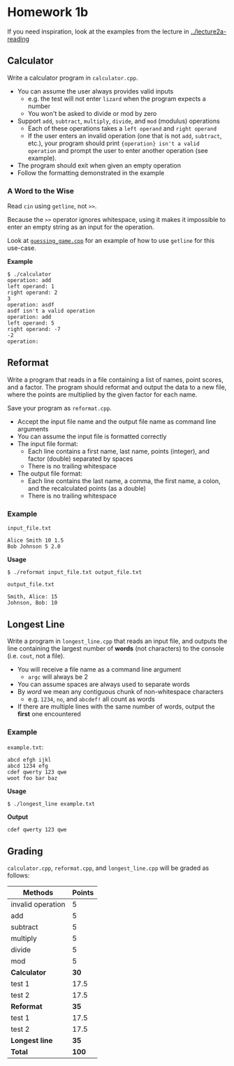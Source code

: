 # Homework 1b

If you need inspiration, look at the examples from the lecture in [../lecture2a-reading](../lecture2a-reading/)

## Calculator

Write a calculator program in `calculator.cpp`.

- You can assume the user always provides valid inputs
  - e.g. the test will not enter `lizard` when the program expects a number
  - You won't be asked to divide or mod by zero
- Support `add`, `subtract`, `multiply`, `divide`, and `mod` (modulus) operations
  - Each of these operations takes a `left operand` and `right operand`
  - If the user enters an invalid operation (one that is not `add`, `subtract`, etc.), your program should print `{operation} isn't a valid operation` and prompt the user to enter another operation (see example).
- The program should exit when given an empty operation
- Follow the formatting demonstrated in the example

### A Word to the Wise

Read `cin` using `getline`, not `>>`. 

Because the `>>` operator ignores whitespace, using it makes it impossible to enter an empty string as an input for the operation.

Look at [`guessing_game.cpp`](../lecture1b-reading/guessing_game.cpp) for an example of how to use `getline` for this use-case.

**Example**

```
$ ./calculator
operation: add
left operand: 1
right operand: 2
3
operation: asdf
asdf isn't a valid operation
operation: add
left operand: 5
right operand: -7
-2
operation: 
```

## Reformat

Write a program that reads in a file containing a list of names, point scores, and a factor. The program should reformat and output the data to a new file, where the points are multiplied by the given factor for each name.

Save your program as `reformat.cpp`.

- Accept the input file name and the output file name as command line arguments
- You can assume the input file is formatted correctly
- The input file format:
  - Each line contains a first name, last name, points (integer), and factor (double) separated by spaces
  - There is no trailing whitespace
- The output file format:
  - Each line contains the last name, a comma, the first name, a colon, and the recalculated points (as a double)
  - There is no trailing whitespace

### Example

`input_file.txt`
```
Alice Smith 10 1.5
Bob Johnson 5 2.0
```

**Usage**
```
$ ./reformat input_file.txt output_file.txt
```

`output_file.txt`
```
Smith, Alice: 15
Johnson, Bob: 10
```

## Longest Line

Write a program in `longest_line.cpp` that reads an input file, and outputs the line containing the largest number of **words** (not characters) to the console (i.e. `cout`, not a file).

- You will receive a file name as a command line argument
  - `argc` will always be 2
- You can assume spaces are always used to separate words
- By *word* we mean any contiguous chunk of non-whitespace characters
  - e.g. `1234`, `no`, and `abcdef!` all count as words
- If there are multiple lines with the same number of words, output the **first** one encountered

### Example

`example.txt`:
```
abcd efgh ijkl
abcd 1234 efg
cdef qwerty 123 qwe
woot foo bar baz
```

**Usage** 
```
$ ./longest_line example.txt
```

**Output**
```
cdef qwerty 123 qwe
```

## Grading

`calculator.cpp`, `reformat.cpp`, and `longest_line.cpp` will be graded as follows:

| Methods           | Points  |
|-------------------|---------|
| invalid operation | 5       |
| add               | 5       |
| subtract          | 5       |
| multiply          | 5       |
| divide            | 5       |
| mod               | 5       |
| **Calculator**    | **30**  |
| test 1            | 17.5    |
| test 2            | 17.5    |
| **Reformat**      | **35**  |
| test 1            | 17.5    |
| test 2            | 17.5    |
| **Longest line**  | **35**  |
| **Total**         | **100** |

